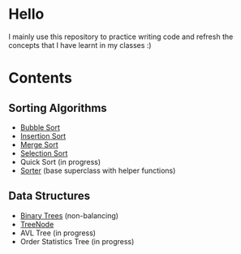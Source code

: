 # Hello
I mainly use this repository to practice writing code and refresh the concepts that I have learnt in my classes :)

# Contents
## Sorting Algorithms
- [Bubble Sort](src/BubbleSort.java)
- [Insertion Sort](src/InsertionSort.java)
- [Merge Sort](src/MergeSort.java)
- [Selection Sort](src/SelectionSort.java)
- Quick Sort (in progress)
- [Sorter](src/Sorter.java) (base superclass with helper functions)

## Data Structures
- [Binary Trees](src/Tree.java) (non-balancing)
- [TreeNode](src/TreeNode.java)
- AVL Tree (in progress)
- Order Statistics Tree (in progress)
